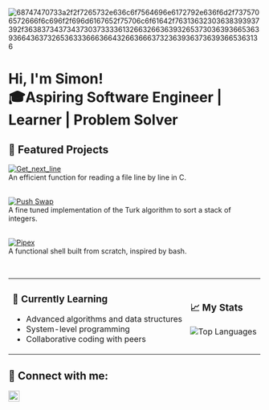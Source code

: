 ![68747470733a2f2f7265732e636c6f7564696e6172792e636f6d2f7375706572666f6c696f2f696d6167652f75706c6f61642f76313632303638393937392f363837343734373037333361326632663639326537303639366536393664363732653633366636643266366637323639363736393665363136](https://user-images.githubusercontent.com/58959408/232639433-cb0aea21-66f0-4508-a771-85e2089c5a87.gif)

<h1>Hi, I'm Simon! <br/>🎓Aspiring Software Engineer | Learner</a> | Problem Solver</a></h1>

## 🚀 Featured Projects  

[![Get_next_line](https://github-readme-stats.vercel.app/api/pin/?username=Simonnawara&repo=get_next_line&theme=onedark)](https://github.com/Simonnawara/get_next_line)
<br/>An efficient function for reading a file line by line in C.
<br/> <br/>

[![Push Swap](https://github-readme-stats.vercel.app/api/pin/?username=Simonnawara&repo=get_next_line&theme=onedark)](https://github.com/Simonnawara/push_swap/settings)
<br/>A fine tuned implementation of the Turk algorithm to sort a stack of integers.
<br/> <br/>

[![Pipex](https://github-readme-stats.vercel.app/api/pin/?username=Simonnawara&repo=get_next_line&theme=onedark)](https://github.com/Simonnawara/pipex/settings)
<br/>A functional shell built from scratch, inspired by bash.
<br/> <br/>

##   

<table>
  <tr>
    <td>
      <h3>🌱 Currently Learning</h3>
      <ul>
        <li>Advanced algorithms and data structures</li>
        <li>System-level programming</li>
        <li>Collaborative coding with peers</li>
      </ul>
    </td>
    <td>
      <h3>📈 My Stats</h3>
      <p align="center">
        <img src="https://github-readme-stats.vercel.app/api/top-langs/?username=Simonnawara&layout=compact&theme=radical" alt="Top Languages" />
      </p>
    </td>
  </tr>
</table>

<h2> 🤳 Connect with me:</h2>

[<img align="left" alt="JoshMadakor | LinkedIn" width="22px" src="https://cdn.jsdelivr.net/npm/simple-icons@v3/icons/linkedin.svg" />][linkedin]

[linkedin]:  https://www.linkedin.com/in/simon-nawara-24762a2b6/

